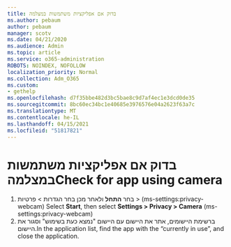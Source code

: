 ```yaml
---
title: בדוק אם אפליקציות משתמשות במצלמה
ms.author: pebaum
author: pebaum
manager: scotv
ms.date: 04/21/2020
ms.audience: Admin
ms.topic: article
ms.service: o365-administration
ROBOTS: NOINDEX, NOFOLLOW
localization_priority: Normal
ms.collection: Adm_O365
ms.custom:
- gethelp
ms.openlocfilehash: d7f35bbe482d3bc5bae8c9d7af4ec1e3dcd0de35
ms.sourcegitcommit: 8bc60ec34bc1e40685e3976576e04a2623f63a7c
ms.translationtype: MT
ms.contentlocale: he-IL
ms.lasthandoff: 04/15/2021
ms.locfileid: "51817821"
---
```

# <a name="check-for-app-using-camera"></a><span data-ttu-id="a0792-102">בדוק אם אפליקציות משתמשות במצלמה</span><span class="sxs-lookup"><span data-stu-id="a0792-102">Check for app using camera</span></span>

1. <span data-ttu-id="a0792-103">בחר **התחל** ולאחר מכן בחר הגדרות > פרטיות > (ms-settings:privacy-webcam) </span><span class="sxs-lookup"><span data-stu-id="a0792-103">Select **Start**, then select **Settings > Privacy > Camera** (ms-settings:privacy-webcam)</span></span>
2. <span data-ttu-id="a0792-104">ברשימת היישומים, אתר את היישום עם היישום "נמצא כעת בשימוש" וסגור את היישום.</span><span class="sxs-lookup"><span data-stu-id="a0792-104">In the application list, find the app with the “currently in use”, and close the application.</span></span>
